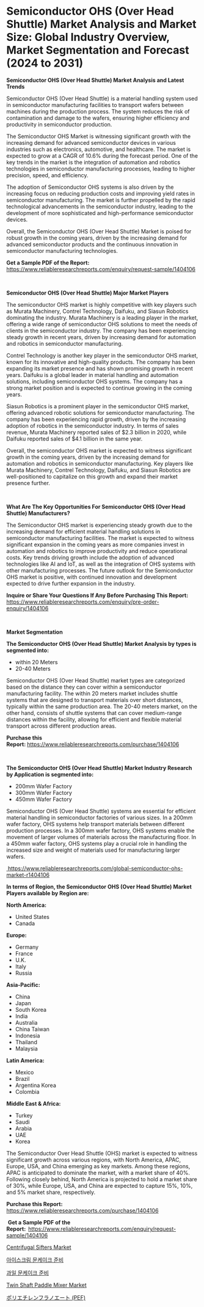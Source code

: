 <p><h1>Semiconductor OHS (Over Head Shuttle) Market Analysis and Market Size: Global Industry Overview, Market Segmentation and Forecast (2024 to 2031)</h1></p><p><strong>Semiconductor OHS (Over Head Shuttle) Market Analysis and Latest Trends</strong></p>
<p><p>Semiconductor OHS (Over Head Shuttle) is a material handling system used in semiconductor manufacturing facilities to transport wafers between machines during the production process. The system reduces the risk of contamination and damage to the wafers, ensuring higher efficiency and productivity in semiconductor production.</p><p>The Semiconductor OHS Market is witnessing significant growth with the increasing demand for advanced semiconductor devices in various industries such as electronics, automotive, and healthcare. The market is expected to grow at a CAGR of 10.6% during the forecast period. One of the key trends in the market is the integration of automation and robotics technologies in semiconductor manufacturing processes, leading to higher precision, speed, and efficiency.</p><p>The adoption of Semiconductor OHS systems is also driven by the increasing focus on reducing production costs and improving yield rates in semiconductor manufacturing. The market is further propelled by the rapid technological advancements in the semiconductor industry, leading to the development of more sophisticated and high-performance semiconductor devices.</p><p>Overall, the Semiconductor OHS (Over Head Shuttle) Market is poised for robust growth in the coming years, driven by the increasing demand for advanced semiconductor products and the continuous innovation in semiconductor manufacturing technologies.</p></p>
<p><strong>Get a Sample PDF of the Report:&nbsp;</strong> <a href="https://www.reliableresearchreports.com/enquiry/request-sample/1404106">https://www.reliableresearchreports.com/enquiry/request-sample/1404106</a></p>
<p>&nbsp;</p>
<p><strong>Semiconductor OHS (Over Head Shuttle) Major Market Players</strong></p>
<p><p>The semiconductor OHS market is highly competitive with key players such as Murata Machinery, Contrel Technology, Daifuku, and Siasun Robotics dominating the industry. Murata Machinery is a leading player in the market, offering a wide range of semiconductor OHS solutions to meet the needs of clients in the semiconductor industry. The company has been experiencing steady growth in recent years, driven by increasing demand for automation and robotics in semiconductor manufacturing.</p><p>Contrel Technology is another key player in the semiconductor OHS market, known for its innovative and high-quality products. The company has been expanding its market presence and has shown promising growth in recent years. Daifuku is a global leader in material handling and automation solutions, including semiconductor OHS systems. The company has a strong market position and is expected to continue growing in the coming years.</p><p>Siasun Robotics is a prominent player in the semiconductor OHS market, offering advanced robotic solutions for semiconductor manufacturing. The company has been experiencing rapid growth, driven by the increasing adoption of robotics in the semiconductor industry. In terms of sales revenue, Murata Machinery reported sales of $2.3 billion in 2020, while Daifuku reported sales of $4.1 billion in the same year.</p><p>Overall, the semiconductor OHS market is expected to witness significant growth in the coming years, driven by the increasing demand for automation and robotics in semiconductor manufacturing. Key players like Murata Machinery, Contrel Technology, Daifuku, and Siasun Robotics are well-positioned to capitalize on this growth and expand their market presence further.</p></p>
<p>&nbsp;</p>
<p><strong>What Are The Key Opportunities For Semiconductor OHS (Over Head Shuttle) Manufacturers?</strong></p>
<p><p>The Semiconductor OHS market is experiencing steady growth due to the increasing demand for efficient material handling solutions in semiconductor manufacturing facilities. The market is expected to witness significant expansion in the coming years as more companies invest in automation and robotics to improve productivity and reduce operational costs. Key trends driving growth include the adoption of advanced technologies like AI and IoT, as well as the integration of OHS systems with other manufacturing processes. The future outlook for the Semiconductor OHS market is positive, with continued innovation and development expected to drive further expansion in the industry.</p></p>
<p><strong>Inquire or Share Your Questions If Any Before Purchasing This Report:</strong> <a href="https://www.reliableresearchreports.com/enquiry/pre-order-enquiry/1404106">https://www.reliableresearchreports.com/enquiry/pre-order-enquiry/1404106</a></p>
<p>&nbsp;</p>
<p><strong>Market Segmentation</strong></p>
<p><strong>The Semiconductor OHS (Over Head Shuttle) Market Analysis by types is segmented into:</strong></p>
<p><ul><li>within 20 Meters</li><li>20-40 Meters</li></ul></p>
<p><p>Semiconductor OHS (Over Head Shuttle) market types are categorized based on the distance they can cover within a semiconductor manufacturing facility. The within 20 meters market includes shuttle systems that are designed to transport materials over short distances, typically within the same production area. The 20-40 meters market, on the other hand, consists of shuttle systems that can cover medium-range distances within the facility, allowing for efficient and flexible material transport across different production areas.</p></p>
<p><strong>Purchase this Report:&nbsp;</strong><a href="https://www.reliableresearchreports.com/purchase/1404106">https://www.reliableresearchreports.com/purchase/1404106</a></p>
<p>&nbsp;</p>
<p><strong>The Semiconductor OHS (Over Head Shuttle) Market Industry Research by Application is segmented into:</strong></p>
<p><ul><li>200mm Wafer Factory</li><li>300mm Wafer Factory</li><li>450mm Wafer Factory</li></ul></p>
<p><p>Semiconductor OHS (Over Head Shuttle) systems are essential for efficient material handling in semiconductor factories of various sizes. In a 200mm wafer factory, OHS systems help transport materials between different production processes. In a 300mm wafer factory, OHS systems enable the movement of larger volumes of materials across the manufacturing floor. In a 450mm wafer factory, OHS systems play a crucial role in handling the increased size and weight of materials used for manufacturing larger wafers.</p></p>
<p><a href="https://www.reliableresearchreports.com/global-semiconductor-ohs-market-r1404106">&nbsp;https://www.reliableresearchreports.com/global-semiconductor-ohs-market-r1404106</a></p>
<p><strong>In terms of Region, the Semiconductor OHS (Over Head Shuttle) Market Players available by Region are:</strong></p>
<p>
    <p> <strong> North America: </strong>
        <ul>
            <li>United States</li>
            <li>Canada</li>
        </ul>
        </p> 
    <p> <strong> Europe: </strong>
        <ul>
            <li>Germany</li>
            <li>France</li>
            <li>U.K.</li>
            <li>Italy</li>
            <li>Russia</li>
        </ul>
        </p> 
    <p> <strong> Asia-Pacific: </strong>
        <ul>
            <li>China</li>
            <li>Japan</li>
            <li>South Korea</li>
            <li>India</li>
            <li>Australia</li>
            <li>China Taiwan</li>
            <li>Indonesia</li>
            <li>Thailand</li>
            <li>Malaysia</li>
        </ul>
        </p> 
    <p> <strong> Latin America: </strong>
        <ul>
            <li>Mexico</li>
            <li>Brazil</li>
            <li>Argentina Korea</li>
            <li>Colombia</li>
        </ul>
        </p> 
    <p> <strong> Middle East & Africa: </strong>
        <ul>
            <li>Turkey</li>
            <li>Saudi</li>
            <li>Arabia</li>
            <li>UAE</li>
            <li>Korea</li>
        </ul>
    </p>
    </p>
<p><p>The Semiconductor Over Head Shuttle (OHS) market is expected to witness significant growth across various regions, with North America, APAC, Europe, USA, and China emerging as key markets. Among these regions, APAC is anticipated to dominate the market, with a market share of 40%. Following closely behind, North America is projected to hold a market share of 30%, while Europe, USA, and China are expected to capture 15%, 10%, and 5% market share, respectively.</p></p>
<p><strong>Purchase this Report: </strong><a href="https://www.reliableresearchreports.com/purchase/1404106">https://www.reliableresearchreports.com/purchase/1404106</a></p>
<p>&nbsp;<strong>Get a Sample PDF of the Report:&nbsp;&nbsp;</strong><a href="https://www.reliableresearchreports.com/enquiry/request-sample/1404106">https://www.reliableresearchreports.com/enquiry/request-sample/1404106</a></p>
<p><strong></strong></p>
<p><p><a href="https://github.com/sonuprakash1/Market-Research-Report-List-3/blob/main/centrifugal-sifters-market.md">Centrifugal Sifters Market</a></p><p><a href="https://github.com/idcefvhkdut6/Market-Research-Report-List-2/blob/main/3238424111160.md">아이스크림 문케이크 준비</a></p><p><a href="https://github.com/vsap75a286l/Market-Research-Report-List-2/blob/main/9534215111161.md">과일 문케이크 준비</a></p><p><a href="https://github.com/jhcraigie/Market-Research-Report-List-3/blob/main/twin-shaft-paddle-mixer-market.md">Twin Shaft Paddle Mixer Market</a></p><p><a href="https://github.com/joaejkdzgyljvo6/Market-Research-Report-List-2/blob/main/9024618114555.md">ポリエチレンフラノエート (PEF)</a></p></p>